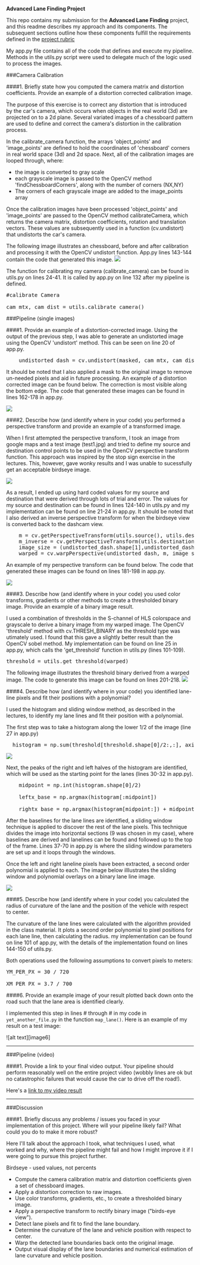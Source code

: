 **Advanced Lane Finding Project**

This repo contains my submission for the <strong>Advanced Lane Finding</strong> project, and this readme describes my approach and its components. The subsequent sections outline how these components fulfill the requirements defined in the <a href='https://review.udacity.com/#!/rubrics/571/view'>project rubric</a>

My app.py file contains all of the code that defines and execute my pipeline. Methods in the utils.py script were used to delegate much of the logic used to process the images.

###Camera Calibration

####1. Briefly state how you computed the camera matrix and distortion coefficients. Provide an example of a distortion corrected calibration image.

The purpose of this exercise is to correct any distortion that is introduced by the car's camera, which occurs when objects in the real world (3d) are projected on to a 2d plane. Several variated images of a chessboard pattern are used to define and correct the camera's distortion in the calibration process.   

In the calibrate_camera function, the arrays 'object_points' and 'image_points' are defined to hold the coordinates of  'chessboard' corners in real world space (3d) and 2d space. Next, all of the calibration images are looped through, where:
* the image is converted to gray scale
* each grayscale image is passed to the OpenCV method 'findChessboardCorners', along with the number of corners (NX,NY) 
* The corners of each grayscale image are added to the image_points array

Once the calibration images have been processed 'object_points' and 'image_points' are passed to the OpenCV method calibrateCamera, which returns the camera matrix, distortion coefficients, rotation and translation vectors. These values are subsequently used in a function (cv.undistort) that undistorts the car's camera. 

The following image illustrates an chessboard, before and after calibration and processing it with the OpenCV undistort function. App.py lines 143-144 contain the code that generated this image. 
<img src='https://github.com/joshpierro/self-driving-car/blob/master/p4/output_images/point1.png'>

The function for calibrating my camera (calibrate_camera) can be found in utils.py on lines 24-41. It is called by app.py on line 132 after my pipeline is defined.  

<pre>
#calibrate Camera<br>
cam_mtx, cam_dist = utils.calibrate_camera()
</pre>

###Pipeline (single images)

####1. Provide an example of a distortion-corrected image.
Using the output of the previous step, I was able to generate an undistorted image using the OpenCV 'undistort' method. 
This can be seen on line 20 of app.py.  

<pre>
    undistorted_dash = cv.undistort(masked, cam_mtx, cam_dist, None, cam_mtx)
</pre>

It should be noted that I also applied a mask to the original image to remove un-needed pixels and aid in future processing. An example of a distortion corrected image can be found below. The correction is most visible along the bottom edge. The code that generated these images can be found in lines 162-178 in app.py. 

<img src='https://github.com/joshpierro/self-driving-car/blob/master/p4/output_images/point2.png'>


####2. Describe how (and identify where in your code) you performed a perspective transform and provide an example of a transformed image.

When I first attempted the perspective transform, I took an image from google maps and a test image (test1.jpg) and tried to define my source and destination control points to be used in the OpenCV perspective transform function. This approach was inspired by the stop sign exercise in the lectures. This, however, gave wonky results and I was unable to sucessfully get an acceptable birdseye image.  

<img src='https://github.com/joshpierro/self-driving-car/blob/master/p4/output_images/aerial.png'>

As a result, I ended up using hard coded values for my source and destination that were derived through lots of trial and error. The values for my source and destination can be found in lines 124-140 in utils.py and my implementation can be found on line 21-24 in app.py. It should be noted that I also derived an inverse perspective transform for when the birdseye view is converted back to the dashcam view.  

<pre>
    m = cv.getPerspectiveTransform(utils.source(), utils.destination())
    m_inverse = cv.getPerspectiveTransform(utils.destination(),utils.source())
    image_size = (undistorted_dash.shape[1],undistorted_dash.shape[0])
    warped = cv.warpPerspective(undistorted_dash, m, image_size, flags=cv.INTER_LINEAR)
</pre>

An example of my perspective transform can be found below. The code that generated these images can be found on lines 181-198 in app.py. 

<img src='https://github.com/joshpierro/self-driving-car/blob/master/p4/output_images/point3.png'>


####3. Describe how (and identify where in your code) you used color transforms, gradients or other methods to create a thresholded binary image.  Provide an example of a binary image result.

I used a combination of thresholds in the S-channel of HLS colorspace and grayscale to derive a binary image from my warped image. The OpenCV 'threshold' method with cv.THRESH_BINARY as the threshold type was utimately used. I found that this gave a slightly better result than the OpenCV sobel method. My implementation can be found on line 25 in app.py, which calls the 'get_threshold' function in utils.py (lines 101-109). 

<pre>threshold = utils.get_threshold(warped)</pre>

The following image illustrates the threshold binary derived from a warped image. The code to generate this image can be found on lines 201-218. 
<img src='https://github.com/joshpierro/self-driving-car/blob/master/p4/output_images/point4.png'>

####4. Describe how (and identify where in your code) you identified lane-line pixels and fit their positions with a polynomial?

I used the histogram and sliding window method, as described in the lectures, to identify my lane lines and fit their position with a polynomial. 

The first step was to take a histogram along the lower 1/2 of the image (line 27 in app.py)

<pre>  histogram = np.sum(threshold[threshold.shape[0]/2:,:], axis=0)</pre>
<img src='https://github.com/joshpierro/self-driving-car/blob/master/p4/output_images/point5.png'>

Next, the peaks of the right and left halves of the histogram are identified, which will be used as the starting point for the lanes (lines 30-32 in app.py). 
<pre>
    midpoint = np.int(histogram.shape[0]/2)<br>
    leftx_base = np.argmax(histogram[:midpoint])<br>
    rightx_base = np.argmax(histogram[midpoint:]) + midpoint
</pre>

After the baselines for the lane lines are identified, a sliding window technique is applied to discover the rest of the lane pixels. This technique divides the image into horizontal sections (9 was chosen in my case), where baselines are derived and lanelines can be found and followed up to the top of the frame. Lines 37-70 in app.py is where the sliding window parameters are set up and it loops through the windows. 

Once the left and right laneline pixels have been extracted, a second order polynomial is applied to each. The image below illlustrates the sliding window and polynomial overlays on a binary lane line image. 

<img src='https://github.com/joshpierro/self-driving-car/blob/master/p4/output_images/point5_1.png'>


####5. Describe how (and identify where in your code) you calculated the radius of curvature of the lane and the position of the vehicle with respect to center.

The curvature of the lane lines were calculated with the algorithm provided in the class material. It plots a second order polynomial to pixel positions for each lane line, then calculating the radius. my implementation can be found on line 101 of app.py, with the details of the implementation found on lines 144-150 of utils.py.

Both operations used the following assumptions to convert pixels to meters:
<pre>
YM_PER_PX = 30 / 720<br>
XM_PER_PX = 3.7 / 700
</pre>


####6. Provide an example image of your result plotted back down onto the road such that the lane area is identified clearly.

I implemented this step in lines # through # in my code in `yet_another_file.py` in the function `map_lane()`.  Here is an example of my result on a test image:

![alt text][image6]

---

###Pipeline (video)

####1. Provide a link to your final video output.  Your pipeline should perform reasonably well on the entire project video (wobbly lines are ok but no catastrophic failures that would cause the car to drive off the road!).

Here's a [link to my video result](./project_video.mp4)

---

###Discussion

####1. Briefly discuss any problems / issues you faced in your implementation of this project.  Where will your pipeline likely fail?  What could you do to make it more robust?

Here I'll talk about the approach I took, what techniques I used, what worked and why, where the pipeline might fail and how I might improve it if I were going to pursue this project further.  

Birdseye - used values, not percents 



* Compute the camera calibration matrix and distortion coefficients given a set of chessboard images.
* Apply a distortion correction to raw images.
* Use color transforms, gradients, etc., to create a thresholded binary image.
* Apply a perspective transform to rectify binary image ("birds-eye view").
* Detect lane pixels and fit to find the lane boundary.
* Determine the curvature of the lane and vehicle position with respect to center.
* Warp the detected lane boundaries back onto the original image.
* Output visual display of the lane boundaries and numerical estimation of lane curvature and vehicle position.

